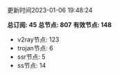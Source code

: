 更新时间2023-01-06 19:48:24

**总订阅: 45**
**总节点: 807**
**有效节点: 148**
- v2ray节点: 123
- trojan节点: 6
- ssr节点: 5
- ss节点: 14

